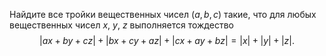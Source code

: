 Найдите все тройки вещественных чисел $(a, b, c)$ такие, что для любых вещественных чисел $x$, $y$, $z$ выполняется тождество $$|ax+by+cz|+|bx+cy+az|+|cx+ay+bz|=|x|+|y|+|z|.$$